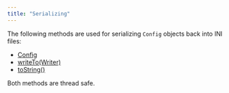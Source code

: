 ```yaml
---
title: "Serializing"
---
```


The following methods are used for serializing `Config` objects back into INI files:
- [Config](../apidocs/org/apache/juneau/config/Config.html)
- [writeTo(Writer)](../apidocs/org/apache/juneau/config/Config.html#writeTo(Writer))
- [toString()](../apidocs/org/apache/juneau/config/Config.html#toString())

Both methods are thread safe.
